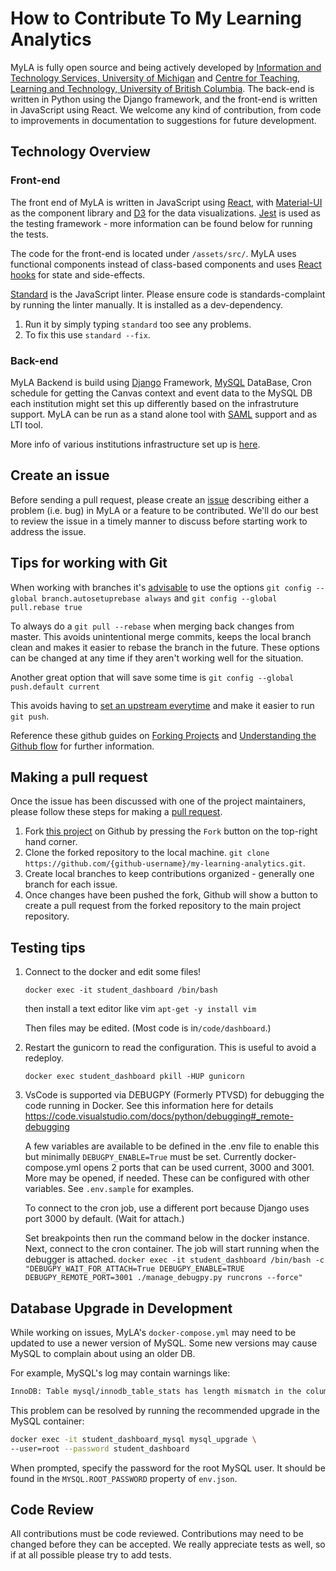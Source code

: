# How to Contribute To My Learning Analytics
MyLA is fully open source and being actively developed by [Information and Technology Services, University of Michigan](https://its.umich.edu/) and [Centre for Teaching, Learning and Technology, University of British Columbia](https://ctlt.ubc.ca/). The back-end is written in Python using the Django framework, and the front-end is written in JavaScript using React. We welcome any kind of contribution, from code to improvements in documentation to suggestions for future development.

## Technology Overview
### Front-end
The front end of MyLA is written in JavaScript using [React](https://reactjs.org/), with [Material-UI](https://material-ui.com/) as the component library and [D3](https://d3js.org/) for the data visualizations. [Jest](https://jestjs.io/) is used as the testing framework - more information can be found below for running the tests.

The code for the front-end is located under `/assets/src/`. MyLA uses functional components instead of class-based components and uses [React hooks](https://reactjs.org/docs/hooks-intro.html) for state and side-effects.

[Standard](https://standardjs.com/) is the JavaScript linter. Please ensure code is standards-complaint by running the linter manually. It is installed as a dev-dependency. 
1. Run it by simply typing `standard` too see any problems.
2. To fix this use `standard --fix`.

### Back-end
MyLA Backend is build using [Django](https://www.djangoproject.com/) Framework, [MySQL](https://www.mysql.com/) DataBase,
Cron schedule for getting the Canvas context and event data to the MySQL DB each institution might set this up differently based on the infrastruture support.
MyLA can be run as a stand alone tool with [SAML](https://developers.onelogin.com/saml) support and as LTI tool.

More info of various institutions infrastructure set up is [here](https://github.com/tl-its-umich-edu/my-learning-analytics/wiki/Myla-institutions-Architecture-flow).

## Create an issue
Before sending a pull request, please create an [issue](https://github.com/tl-its-umich-edu/my-learning-analytics/issues/new) describing either a problem (i.e. bug) in MyLA or a feature to be contributed. We'll do our best to review the issue in a timely manner to discuss before starting work to address the issue.

## Tips for working with Git

When working with branches it's [advisable](https://randyfay.com/content/simpler-rebasing-avoiding-unintentional-merge-commits) to use the options
`git config --global branch.autosetuprebase always` and `git config --global pull.rebase true`

To always do a `git pull --rebase` when merging back changes from master. This avoids unintentional merge commits, keeps the local branch clean and makes it easier to rebase the branch in the future. These options can be changed at any time if they aren't working well for the situation.

Another great option that will save some time is
`git config --global push.default current` 

This avoids having to [set an upstream everytime](https://www.jvt.me/posts/2019/09/22/git-push-matching/) and make it easier to run `git push`.

Reference these github guides on [Forking Projects](https://guides.github.com/activities/forking/) and [Understanding the Github flow](https://guides.github.com/introduction/flow/) for further information. 


## Making a pull request
Once the issue has been discussed with one of the project maintainers, please follow these steps for making a [pull request](https://github.com/tl-its-umich-edu/my-learning-analytics/pulls).

1. Fork [this project](https://github.com/tl-its-umich-edu/my-learning-analytics) on Github by pressing the `Fork` button on the top-right hand corner.
1. Clone the forked repository to the local machine. `git clone https://github.com/{github-username}/my-learning-analytics.git`.
1. Create local branches to keep contributions organized - generally one branch for each issue.
1. Once changes have been pushed the fork, Github will show a button to create a pull request from the forked repository to the main project repository.


## Testing tips

1. Connect to the docker and edit some files!

    `docker exec -it student_dashboard /bin/bash`

    then install a text editor like vim
    `apt-get -y install vim`

    Then files may be edited. (Most code is in`/code/dashboard`.)

2. Restart the gunicorn to read the configuration. This is useful to avoid a redeploy.

    `docker exec student_dashboard pkill -HUP gunicorn`

3. VsCode is supported via DEBUGPY (Formerly PTVSD) for debugging the code running in Docker. See this information here for details https://code.visualstudio.com/docs/python/debugging#_remote-debugging

    A few variables are available to be defined in the .env file to enable this but minimally `DEBUGPY_ENABLE=True` must be set. Currently docker-compose.yml opens 2 ports that can be used current, 3000 and 3001. More may be opened, if needed.   These can be configured with other variables.  See `.env.sample` for examples.

    To connect to the cron job, use a different port because Django uses port 3000 by default.  (Wait for attach.)

    Set breakpoints then run the command below in the docker instance. Next, connect to the cron container. The job will start running when the debugger is attached.
    `docker exec -it student_dashboard /bin/bash -c "DEBUGPY_WAIT_FOR_ATTACH=True DEBUGPY_ENABLE=TRUE DEBUGPY_REMOTE_PORT=3001 ./manage_debugpy.py runcrons --force"`

## Database Upgrade in Development

While working on issues, MyLA's `docker-compose.yml` may need to be updated to use a newer version of MySQL.  Some new versions may cause MySQL to complain about using an older DB.

For example, MySQL's log may contain warnings like:

```txt
InnoDB: Table mysql/innodb_table_stats has length mismatch in the column name table_name.  Please run mysql_upgrade
```

This problem can be resolved by running the recommended upgrade in the MySQL container:

```sh
docker exec -it student_dashboard_mysql mysql_upgrade \
--user=root --password student_dashboard
```

When prompted, specify the password for the root MySQL user.  It should be found in the `MYSQL.ROOT_PASSWORD` property of `env.json`.

## Code Review

All contributions must be code reviewed. Contributions may need to be changed before they can be accepted. We really appreciate tests as well, so if at all possible please try to add tests.
